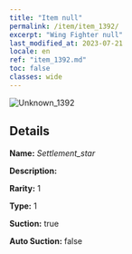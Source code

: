 ```yaml
---
title: "Item null"
permalink: /item/item_1392/
excerpt: "Wing Fighter null"
last_modified_at: 2023-07-21
locale: en
ref: "item_1392.md"
toc: false
classes: wide
---
```



 ![Unknown_1392](/images/item/Settlement_star_p.png)



## Details

 **Name:** *Settlement_star* 

 **Description:** 

 **Rarity:** 1 

 **Type:** 1 

 **Suction:** true 

 **Auto Suction:** false 


